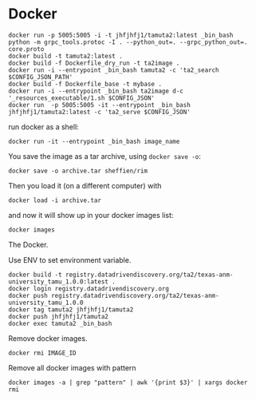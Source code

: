 # Docker

```
docker run -p 5005:5005 -i -t jhfjhfj1/tamuta2:latest _bin_bash
python -m grpc_tools.protoc -I . --python_out=. --grpc_python_out=. core.proto
docker build -t tamuta2:latest .
docker build -f Dockerfile_dry_run -t ta2image .
docker run -i --entrypoint _bin_bash tamuta2 -c 'ta2_search $CONFIG_JSON_PATH'
docker build -f Dockerfile_base -t mybase .
docker run -i --entrypoint _bin_bash ta2image d-c '_resources_executable/1.sh $CONFIG_JSON'
docker run  -p 5005:5005 -it --entrypoint _bin_bash jhfjhfj1/tamuta2:latest -c 'ta2_serve $CONFIG_JSON'
```

run docker as a shell:
```
docker run -it --entrypoint _bin_bash image_name
```

You save the image as a tar archive, using `docker save -o`:

```
docker save -o archive.tar sheffien/rim
```

Then you load it (on a different computer) with

```
docker load -i archive.tar
```

and now it will show up in your docker images list:

`docker images`

The Docker.

Use ENV to set environment variable.
```
docker build -t registry.datadrivendiscovery.org/ta2/texas-anm-university_tamu_1.0.0:latest .
docker login registry.datadrivendiscovery.org
docker push registry.datadrivendiscovery.org/ta2/texas-anm-university_tamu_1.0.0
docker tag tamuta2 jhfjhfj1/tamuta2
docker push jhfjhfj1/tamuta2
docker exec tamuta2 _bin_bash
```

Remove docker images.

```
docker rmi IMAGE_ID
```

Remove all docker images with pattern

```
docker images -a | grep "pattern" | awk '{print $3}' | xargs docker rmi
```
